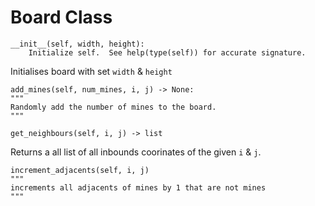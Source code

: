 # Board Class

```
__init__(self, width, height):
    Initialize self.  See help(type(self)) for accurate signature.
```

Initialises board with set `width` & `height`

```
add_mines(self, num_mines, i, j) -> None:
"""    
Randomly add the number of mines to the board.
"""
```

```
get_neighbours(self, i, j) -> list
```
Returns a all list of all inbounds coorinates of the given `i` & `j`. 

```
increment_adjacents(self, i, j)
"""
increments all adjacents of mines by 1 that are not mines
"""
```